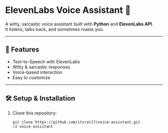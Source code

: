 # ElevenLabs Voice Assistant 🎤

A witty, sarcastic voice assistant built with **Python** and **ElevenLabs API**.  
It listens, talks back, and sometimes roasts you.

---

## 🚀 Features
- Text-to-Speech with ElevenLabs
- Witty & sarcastic responses
- Voice-based interaction
- Easy to customize

---

## 🛠️ Setup & Installation

1. Clone this repository:
   ```bash
   git clone https://github.com/itsrat17/voice-assistant.git
   cd voice-assistant
